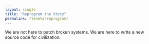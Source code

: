 ```yaml
---
layout: single
title: "Reprogram the Story"
permalink: /tenets/reprogram/
---
```



We are not here to patch broken systems. We are here to write a new source code for civilization.
